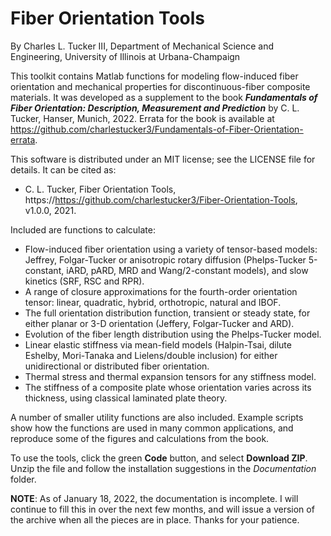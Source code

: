 # Fiber Orientation Tools

By Charles L. Tucker III, Department of Mechanical Science and Engineering, University of Illinois at Urbana-Champaign

This toolkit contains Matlab functions for modeling flow-induced fiber orientation and mechanical properties for discontinuous-fiber composite materials.  It was developed as a supplement to the book **_Fundamentals of Fiber Orientation: Description, Measurement and Prediction_** by C. L. Tucker, Hanser, Munich, 2022.  Errata for the book is available at https://github.com/charlestucker3/Fundamentals-of-Fiber-Orientation-errata.

This software is distributed under an MIT license; see the LICENSE file for details.  It can be cited as:
- C. L. Tucker, Fiber Orientation Tools, https://https://github.com/charlestucker3/Fiber-Orientation-Tools, v1.0.0, 2021.

Included are functions to calculate:
- Flow-induced fiber orientation using a variety of tensor-based models: Jeffrey, Folgar-Tucker or anisotropic rotary diffusion (Phelps-Tucker 5-constant, iARD, pARD, MRD and Wang/2-constant models), and slow kinetics (SRF, RSC and RPR).
- A range of closure approximations for the fourth-order orientation tensor: linear, quadratic, hybrid, orthotropic, natural and IBOF.
- The full orientation distribution function, transient or steady state, for either planar or 3-D orientation (Jeffery, Folgar-Tucker and ARD).
- Evolution of the fiber length distribution using the Phelps-Tucker model.
- Linear elastic stiffness via mean-field models (Halpin-Tsai, dilute Eshelby, Mori-Tanaka and Lielens/double inclusion) for either unidirectional or distributed fiber orientation.
- Thermal stress and thermal expansion tensors for any stiffness model.
- The stiffness of a composite plate whose orientation varies across its thickness, using classical laminated plate theory.  

A number of smaller utility functions are also included.  Example scripts show how the functions are used in many common applications, and reproduce some of the figures and calculations from the book.   

To use the tools, click the green **Code** button, and select **Download ZIP**.  Unzip the file and follow the installation suggestions in the _Documentation_ folder.  

**NOTE**: As of January 18, 2022, the documentation is incomplete.  I will continue to fill this in over the next few months, and will issue a version of the archive when all the pieces are in place.  Thanks for your patience.  
